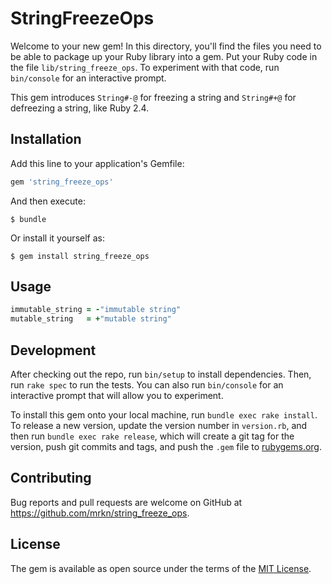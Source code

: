 # StringFreezeOps

Welcome to your new gem! In this directory, you'll find the files you need to be able to package up your Ruby library into a gem. Put your Ruby code in the file `lib/string_freeze_ops`. To experiment with that code, run `bin/console` for an interactive prompt.

This gem introduces `String#-@` for freezing a string and `String#+@` for defreezing a string, like Ruby 2.4.

## Installation

Add this line to your application's Gemfile:

```ruby
gem 'string_freeze_ops'
```

And then execute:

    $ bundle

Or install it yourself as:

    $ gem install string_freeze_ops

## Usage

```ruby
immutable_string = -"immutable string"
mutable_string   = +"mutable string"
```

## Development

After checking out the repo, run `bin/setup` to install dependencies. Then, run `rake spec` to run the tests. You can also run `bin/console` for an interactive prompt that will allow you to experiment.

To install this gem onto your local machine, run `bundle exec rake install`. To release a new version, update the version number in `version.rb`, and then run `bundle exec rake release`, which will create a git tag for the version, push git commits and tags, and push the `.gem` file to [rubygems.org](https://rubygems.org).

## Contributing

Bug reports and pull requests are welcome on GitHub at https://github.com/mrkn/string_freeze_ops.


## License

The gem is available as open source under the terms of the [MIT License](http://opensource.org/licenses/MIT).

